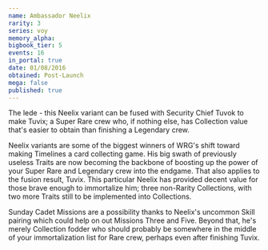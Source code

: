 ```yaml
---
name: Ambassador Neelix
rarity: 3
series: voy
memory_alpha:
bigbook_tier: 5
events: 16
in_portal: true
date: 01/08/2016
obtained: Post-Launch
mega: false
published: true
---
```


The lede - this Neelix variant can be fused with Security Chief Tuvok to make Tuvix; a Super Rare crew who, if nothing else, has Collection value that's easier to obtain than finishing a Legendary crew. 

Neelix variants are some of the biggest winners of WRG's shift toward making Timelines a card collecting game. His big swath of previously useless Traits are now becoming the backbone of boosting up the power of your Super Rare and Legendary crew into the endgame. That also applies to the fusion result, Tuvix. This particular Neelix has provided decent value for those brave enough to immortalize him; three non-Rarity Collections, with two more Traits still to be implemented into Collections.

Sunday Cadet Missions are a possibility thanks to Neelix's uncommon Skill pairing which could help on out Missions Three and Five. Beyond that, he's merely Collection fodder who should probably be somewhere in the middle of your immortalization list for Rare crew, perhaps even after finishing Tuvix.
